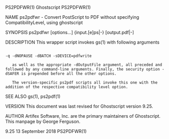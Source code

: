 PS2PDFWR(1)                                                                                      Ghostscript                                                                                      PS2PDFWR(1)



NAME
       ps2pdfwr - Convert PostScript to PDF without specifying CompatibilityLevel, using ghostscript

SYNOPSIS
       ps2pdfwr  [options...] {input.[e]ps|-} [output.pdf|-]

DESCRIPTION
       This wrapper script invokes gs(1) with following arguments

                                                                                       -q -dNOPAUSE -dBATCH -sDEVICE=pdfwrite

       as well as the appropriate -dOutputFile argument, all preceded and followed by any command-line arguments. Finally, the security option -dSAFER is prepended before all the other options.

       The version-specific ps2pdf scripts all invoke this one with the addition of the respective compatibility level option.

SEE ALSO
       gs(1), ps2pdf(1)

VERSION
       This document was last revised for Ghostscript version 9.25.

AUTHOR
       Artifex Software, Inc. are the primary maintainers of Ghostscript.  This manpage by George Ferguson.



9.25                                                                                          13 September 2018                                                                                   PS2PDFWR(1)
